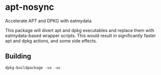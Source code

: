 apt-nosync
==========

Accelerate APT and DPKG with eatmydata

This package will divert apt and dpkg executables and replace them with
eatmydata-based wrapper scripts. This would result in significantly faster apt
and dpkg actions, and some side effects.

## Building

```
dpkg-buildpackage -us -uc
```
